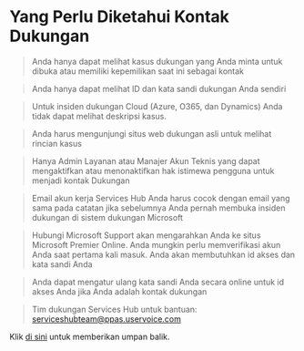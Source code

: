 # <a name="things-to-know-for-a-support-contact"></a>Yang Perlu Diketahui Kontak Dukungan

> Anda hanya dapat melihat kasus dukungan yang Anda minta untuk dibuka atau memiliki kepemilikan saat ini sebagai kontak

> Anda hanya dapat melihat ID dan kata sandi dukungan Anda sendiri

> Untuk insiden dukungan Cloud (Azure, O365, dan Dynamics) Anda tidak dapat melihat deskripsi kasus.

> Anda harus mengunjungi situs web dukungan asli untuk melihat rincian kasus

> Hanya Admin Layanan atau Manajer Akun Teknis yang dapat mengaktifkan atau menonaktifkan hak istimewa pengguna untuk menjadi kontak Dukungan

> Email akun kerja Services Hub Anda harus cocok dengan email yang sama pada catatan jika sebelumnya Anda pernah membuka insiden dukungan di sistem dukungan Microsoft

> Hubungi Microsoft Support akan mengarahkan Anda ke situs Microsoft Premier Online. Anda mungkin perlu memverifikasi akun Anda saat pertama kali masuk. Anda akan membutuhkan id akses dan kata sandi Anda

> Anda dapat mengatur ulang kata sandi Anda secara online untuk id akses Anda jika Anda adalah kontak dukungan

> Tim dukungan Services Hub untuk bantuan: serviceshubteam@ppas.uservoice.com 


Klik <a href="mailto:SHub_Feedback_RC@Microsoft.com?subject=Resource%20Center%20Feedback%3A%20%3CInsert%20feedback%20topic%3E%3E&amp;body=%3C%3Cplease%20submit%20your%20feedback%20with%20enough%20detail%20on%20the%20problem%2C%20reproduction%20steps%20and%20what%20you%20desire%20to%20happen%3E%3E" target="_blank">di sini</a> untuk memberikan umpan balik.
